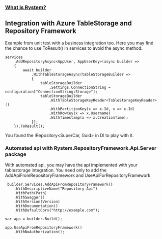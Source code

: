 ﻿### [What is Rystem?](https://github.com/KeyserDSoze/Rystem)

## Integration with Azure TableStorage and Repository Framework
Example from unit test with a business integration too.
Here you may find the chance to use ToResult() in services to avoid the async method.

    services
        .AddRepositoryAsync<AppUser, AppUserKey>(async builder =>
        {
            await builder
                .WithTableStorageAsync(tableStorageBuilder =>
                {
                    tableStorageBuilder
                        .Settings.ConnectionString = configuration["ConnectionString:Storage"];
                    tableStorageBuilder
                        .WithTableStorageKeyReader<TableStorageKeyReader>()
                        .WithPartitionKey(x => x.Id, x => x.Id)
                        .WithRowKey(x => x.Username)
                        .WithTimestamp(x => x.CreationTime);
                });
        }).ToResult();

You found the IRepository<SuperCar, Guid> in DI to play with it.

### Automated api with Rystem.RepositoryFramework.Api.Server package
With automated api, you may have the api implemented with your tablestorage integration.
You need only to add the AddApiFromRepositoryFramework and UseApiForRepositoryFramework

     builder.Services.AddApiFromRepositoryFramework()
        .WithDescriptiveName("Repository Api")
        .WithPath(Path)
        .WithSwagger()
        .WithVersion(Version)
        .WithDocumentation()
        .WithDefaultCors("http://example.com");  

    var app = builder.Build();

    app.UseApiFromRepositoryFramework()
        .WithNoAuthorization();
